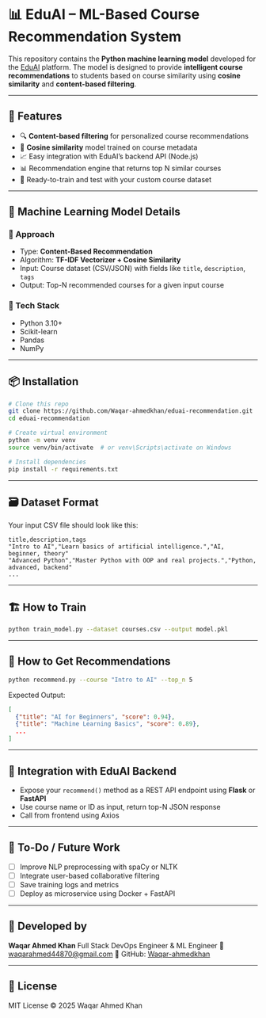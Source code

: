 # 📊 EduAI – ML-Based Course Recommendation System

This repository contains the **Python machine learning model** developed for the [EduAI](https://github.com/Waqar-ahmedkhan/eduai) platform. The model is designed to provide **intelligent course recommendations** to students based on course similarity using **cosine similarity** and **content-based filtering**.

---

## 🚀 Features

* 🔍 **Content-based filtering** for personalized course recommendations
* 🧠 **Cosine similarity** model trained on course metadata
* 📈 Easy integration with EduAI’s backend API (Node.js)
* 📊 Recommendation engine that returns top N similar courses
* 🧪 Ready-to-train and test with your custom course dataset

---

## 🧠 Machine Learning Model Details

### 🔹 Approach

* Type: **Content-Based Recommendation**
* Algorithm: **TF-IDF Vectorizer + Cosine Similarity**
* Input: Course dataset (CSV/JSON) with fields like `title`, `description`, `tags`
* Output: Top-N recommended courses for a given input course

### 🔹 Tech Stack

* Python 3.10+
* Scikit-learn
* Pandas
* NumPy

---

## 📦 Installation

```bash
# Clone this repo
git clone https://github.com/Waqar-ahmedkhan/eduai-recommendation.git
cd eduai-recommendation

# Create virtual environment
python -m venv venv
source venv/bin/activate  # or venv\Scripts\activate on Windows

# Install dependencies
pip install -r requirements.txt
```

---

## 🗃️ Dataset Format

Your input CSV file should look like this:

```csv
title,description,tags
"Intro to AI","Learn basics of artificial intelligence.","AI, beginner, theory"
"Advanced Python","Master Python with OOP and real projects.","Python, advanced, backend"
...
```

---

## 🏗️ How to Train

```bash
python train_model.py --dataset courses.csv --output model.pkl
```

---

## 🤖 How to Get Recommendations

```bash
python recommend.py --course "Intro to AI" --top_n 5
```

Expected Output:

```json
[
  {"title": "AI for Beginners", "score": 0.94},
  {"title": "Machine Learning Basics", "score": 0.89},
  ...
]
```

---

## 🔁 Integration with EduAI Backend

* Expose your `recommend()` method as a REST API endpoint using **Flask** or **FastAPI**
* Use course name or ID as input, return top-N JSON response
* Call from frontend using Axios

---

## 📌 To-Do / Future Work

* [ ] Improve NLP preprocessing with spaCy or NLTK
* [ ] Integrate user-based collaborative filtering
* [ ] Save training logs and metrics
* [ ] Deploy as microservice using Docker + FastAPI

---

## 🧠 Developed by

**Waqar Ahmed Khan**
Full Stack DevOps Engineer & ML Engineer
📧 [waqarahmed44870@gmail.com](mailto:waqarahmed44870@gmail.com)
🔗 GitHub: [Waqar-ahmedkhan](https://github.com/Waqar-ahmedkhan)

---

## 📄 License

MIT License © 2025 Waqar Ahmed Khan
